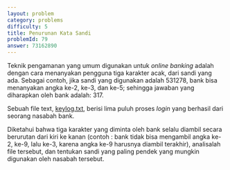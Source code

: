 ```yaml
---
layout: problem
category: problems
difficulty: 5
title: Penurunan Kata Sandi
problemId: 79
answer: 73162890
---
```

<p>Teknik pengamanan yang umum digunakan untuk <i>online banking</i> adalah dengan cara menanyakan pengguna tiga karakter acak, dari sandi yang ada. Sebagai contoh, jika sandi yang digunakan adalah 531278, bank bisa menanyakan angka ke-2, ke-3, dan ke-5; sehingga jawaban yang diharapkan oleh bank adalah: 317.</p>

<p>Sebuah file text, <a href="{{ site.baseurl }}project/resources/p079_keylog.txt">keylog.txt</a>, berisi lima puluh proses <i>login</i> yang berhasil dari seorang nasabah bank.</p>

<p>Diketahui bahwa tiga karakter yang diminta oleh bank selalu diambil secara berurutan dari kiri ke kanan (contoh : bank tidak bisa mengambil angka ke-2, ke-9, lalu ke-3, karena angka ke-9 harusnya diambil terakhir), analisalah file tersebut, dan tentukan sandi yang paling pendek yang mungkin digunakan oleh nasabah tersebut.</p>
